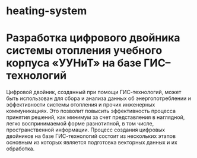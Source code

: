 # heating-system
# Разработка цифрового двойника системы отопления учебного корпуса «УУНиТ» на базе ГИС–технологий

Цифровой двойник, созданный при помощи ГИС-технологий, может быть использован для сбора и анализа данных об энергопотреблении и эффективности системы отопления и прочих инженерных коммуникациях. Это позволит повысить эффективность процесса принятия решений, как минимум за счет представления в наглядной, легко воспринимаемой форме разнотипной, в том числе, пространственной информации. Процесс создания цифровых двойников на базе ГИС-технологий состоит из нескольких этапов основным из которых является подготовка векторных данных и их обработка.
